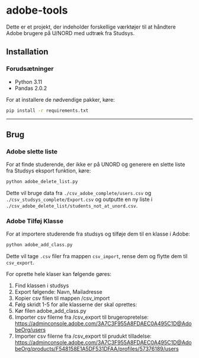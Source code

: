 # adobe-tools
Dette er et projekt, der indeholder forskellige værktøjer til at håndtere Adobe brugere på U/NORD med udtræk fra Studsys.

## Installation

### Forudsætninger

- Python 3.11
- Pandas 2.0.2

For at installere de nødvendige pakker, køre:

```bash
pip install -r requirements.txt
```
---

## Brug

### Adobe slette liste

For at finde studerende, der ikke er på UNORD og generere en slette liste fra Studsys eksport funktion, køre:

```bash
python adobe_delete_list.py
```

Dette vil bruge data fra `./csv_adobe_complete/users.csv` og `./csv_studsys_complete/Export.csv` og outputte en ny liste i `./csv_adobe_delete_list/students_not_at_unord.csv`.

### Adobe Tilføj Klasse

For at importere studerende fra studsys og tilføje dem til en klasse i Adobe:

```bash
python adobe_add_class.py
```

Dette vil tage `.csv` filer fra mappen `csv_import`, rense dem og flytte dem til `csv_export`.

For oprette hele klaser kan følgende gøres:

1. Find klassen i studsys
2. Export følgende: Navn, Mailadresse
3. Kopier csv filen til mappen /csv_import
4. Følg skridt 1-5 for alle klasserne der skal oprettes:
5. Kør filen adobe_add_class.py
6. Importer csv filerne fra /csv_export til brugeropretelse: https://adminconsole.adobe.com/3A7C3F955A8FDAEC0A495C1D@AdobeOrg/users
7. Importer csv filerne fra /csv_export til prudukt tilladelse: https://adminconsole.adobe.com/3A7C3F955A8FDAEC0A495C1D@AdobeOrg/products/F548158E1A5DF531DFAA/profiles/57376189/users

